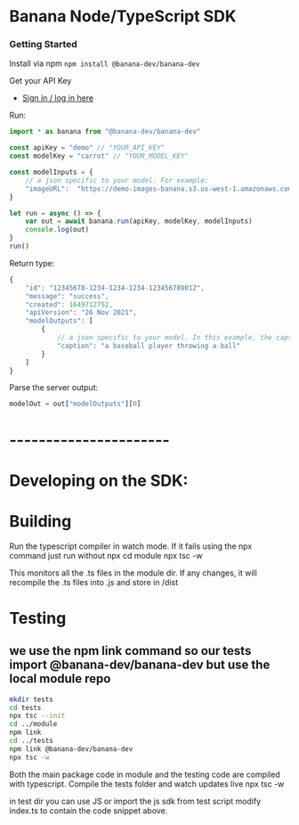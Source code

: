 # Banana Node/TypeScript SDK

### Getting Started

Install via npm
`npm install @banana-dev/banana-dev`

Get your API Key
- [Sign in / log in here](https://app.banana.dev)

Run:
```javascript
import * as banana from "@banana-dev/banana-dev"

const apiKey = "demo" // "YOUR_API_KEY"
const modelKey = "carrot" // "YOUR_MODEL_KEY"

const modelInputs = {
    // a json specific to your model. For example:
    "imageURL":  "https://demo-images-banana.s3.us-west-1.amazonaws.com/image2.jpg"
}

let run = async () => {
    var out = await banana.run(apiKey, modelKey, modelInputs)
    console.log(out)
}
run()

```

Return type:
```javascript
{
    "id": "12345678-1234-1234-1234-123456789012", 
    "message": "success", 
    "created": 1649712752, 
    "apiVersion": "26 Nov 2021", 
    "modelOutputs": [
        {
            // a json specific to your model. In this example, the caption of the image
            "caption": "a baseball player throwing a ball"
        }
    ]
}
```

Parse the server output:
```javascript
modelOut = out["modelOutputs"][0]
```

# ----------------------
# Developing on the SDK:

# Building
Run the typescript compiler in watch mode. If it fails using the npx command just run without npx
cd module
npx tsc -w

This monitors all the .ts files in the module dir. If any changes, it will recompile the .ts files into .js and store in /dist

# Testing
## we use the npm link command so our tests import @banana-dev/banana-dev but use the local module repo
```bash
mkdir tests
cd tests
npx tsc --init
cd ../module
npm link
cd ../tests
npm link @banana-dev/banana-dev
npx tsc -w
```

Both the main package code in module and the testing code are compiled with typescript. Compile the tests folder and watch updates live
npx tsc -w 

in test dir you can use JS or import the js sdk from test script
modify index.ts to contain the code snippet above.
